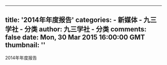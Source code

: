 
---
title: '2014年年度报告'
categories: 
    - 新媒体
    - 九三学社 - 分类
author: 九三学社 - 分类
comments: false
date: Mon, 30 Mar 2015 16:00:00 GMT
thumbnail: ''
---

<div>   
2014年年度报告  
</div>
            